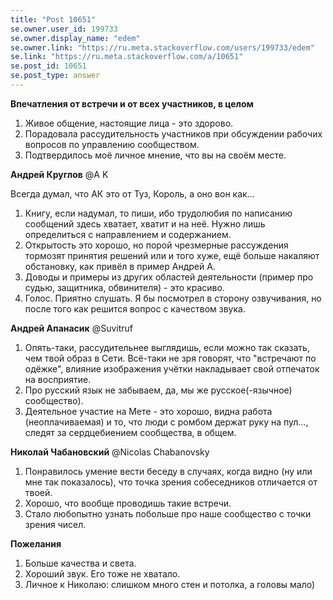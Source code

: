 ```yaml
---
title: "Post 10651"
se.owner.user_id: 199733
se.owner.display_name: "edem"
se.owner.link: "https://ru.meta.stackoverflow.com/users/199733/edem"
se.link: "https://ru.meta.stackoverflow.com/a/10651"
se.post_id: 10651
se.post_type: answer
---
```

<p><strong>Впечатления от встречи и от всех участников, в целом</strong></p>
<ol>
<li>Живое общение, настоящие лица - это здорово.</li>
<li>Порадовала рассудительность участников при обсуждении рабочих вопросов по управлению сообществом.</li>
<li>Подтвердилось моё личное мнение, что вы на своём месте.</li>
</ol>
<p><strong>Андрей Круглов</strong> @A K</p>
<p>Всегда думал, что АК это от Туз, Король, а оно вон как...</p>
<ol>
<li>Книгу, если надумал, то пиши, ибо трудолюбия по написанию сообщений здесь хватает, хватит и на неё. Нужно лишь определиться с направлением и содержанием.</li>
<li>Открытость это хорошо, но порой чрезмерные рассуждения тормозят принятия решений или и того хуже, ещё больше накаляют обстановку, как привёл в пример Андрей А.</li>
<li>Доводы и примеры из других областей деятельности (пример про судью, защитника, обвинителя) - это красиво.</li>
<li>Голос. Приятно слушать. Я бы посмотрел в сторону озвучивания, но после того как решится вопрос с качеством звука.</li>
</ol>
<p><strong>Андрей Апанасик</strong> @Suvitruf</p>
<ol>
<li>Опять-таки, рассудительнее выглядишь, если можно так сказать, чем твой образ в Сети. Всё-таки не зря говорят, что &quot;встречают по одёжке&quot;, влияние изображения учётки накладывает свой отпечаток на восприятие.</li>
<li>Про русский язык не забываем, да, мы же русское(-язычное) сообщество).</li>
<li>Деятельное участие на Мете - это хорошо, видна работа (неоплачиваемая) и то, что люди с ромбом держат руку на пул..., следят за сердцебиением сообщества, в общем.</li>
</ol>
<p><strong>Николай Чабановский</strong> @Nicolas Chabanovsky</p>
<ol>
<li>Понравилось умение вести беседу в случаях, когда видно (ну или мне так показалось), что точка зрения собеседников отличается от твоей.</li>
<li>Хорошо, что вообще проводишь такие встречи.</li>
<li>Стало любопытно узнать побольше про наше сообщество с точки зрения чисел.</li>
</ol>
<p><strong>Пожелания</strong></p>
<ol>
<li>Больше качества и света.</li>
<li>Хороший звук. Его тоже не хватало.</li>
<li>Личное к Николаю: слишком много стен и потолка, а головы мало)</li>
</ol>
